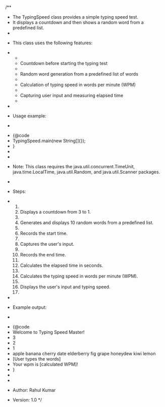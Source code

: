 /\*\*

- The TypingSpeed class provides a simple typing speed test.
- It displays a countdown and then shows a random word from a predefined list.
-
- <p>This class uses the following features:
- <ul>
- <li>Countdown before starting the typing test</li>
- <li>Random word generation from a predefined list of words</li>
- <li>Calculation of typing speed in words per minute (WPM)</li>
- <li>Capturing user input and measuring elapsed time</li>
- </ul>
-
- <p>Usage example:
- <pre>
- {@code
- TypingSpeed.main(new String[]{});
- }
- </pre>
-
- <p>Note: This class requires the java.util.concurrent.TimeUnit, java.time.LocalTime, java.util.Random, and java.util.Scanner packages.
-
- <p>Steps:
- <ol>
- <li>Displays a countdown from 3 to 1.</li>
- <li>Generates and displays 10 random words from a predefined list.</li>
- <li>Records the start time.</li>
- <li>Captures the user's input.</li>
- <li>Records the end time.</li>
- <li>Calculates the elapsed time in seconds.</li>
- <li>Calculates the typing speed in words per minute (WPM).</li>
- <li>Displays the user's input and typing speed.</li>
- </ol>
-
- <p>Example output:
- <pre>
- {@code
- Welcome to Typing Speed Master!
- 3
- 2
- 1
- apple banana cherry date elderberry fig grape honeydew kiwi lemon
- [User types the words]
- Your wpm is [calculated WPM]!
- }
- </pre>
-
- <p>Author: Rahul Kumar
- <p>Version: 1.0
  */
